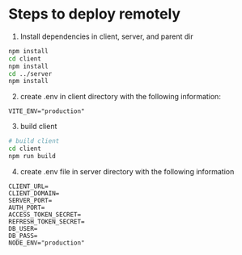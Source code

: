 # Steps to deploy remotely

1. Install dependencies in client, server, and parent dir

```bash
npm install
cd client
npm install
cd ../server
npm install
```

2. create .env in client directory with the following information:

```
VITE_ENV="production"
```

3. build client

```bash
# build client
cd client
npm run build
```

4. create .env file in server directory with the following information

```
CLIENT_URL=
CLIENT_DOMAIN=
SERVER_PORT=
AUTH_PORT=
ACCESS_TOKEN_SECRET=
REFRESH_TOKEN_SECRET=
DB_USER=
DB_PASS=
NODE_ENV="production"
```
